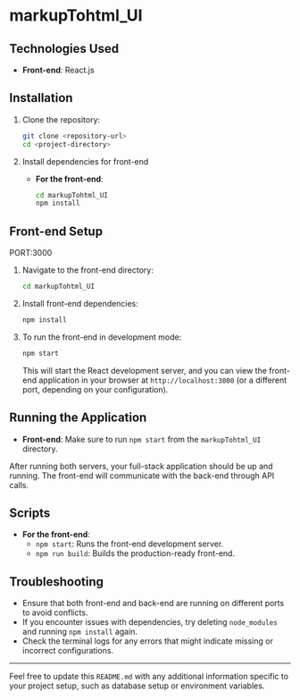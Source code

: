 # markupTohtml_UI

## Technologies Used

- **Front-end**: React.js

## Installation

1. Clone the repository:

   ```bash
   git clone <repository-url>
   cd <project-directory>
   ```

2. Install dependencies for  front-end

   - **For the front-end**:
     ```bash
     cd markupTohtml_UI
     npm install
     ```

## Front-end Setup

PORT:3000

1. Navigate to the front-end directory:

   ```bash
   cd markupTohtml_UI
   ```

2. Install front-end dependencies:

   ```bash
   npm install
   ```

3. To run the front-end in development mode:
   ```bash
   npm start
   ```
   This will start the React development server, and you can view the front-end application in your browser at `http://localhost:3000` (or a different port, depending on your configuration).

## Running the Application

- **Front-end**: Make sure to run `npm start` from the `markupTohtml_UI` directory.

After running both servers, your full-stack application should be up and running. The front-end will communicate with the back-end through API calls.

## Scripts

- **For the front-end**:
  - `npm start`: Runs the front-end development server.
  - `npm run build`: Builds the production-ready front-end.

## Troubleshooting

- Ensure that both front-end and back-end are running on different ports to avoid conflicts.
- If you encounter issues with dependencies, try deleting `node_modules` and running `npm install` again.
- Check the terminal logs for any errors that might indicate missing or incorrect configurations.

---

Feel free to update this `README.md` with any additional information specific to your project setup, such as database setup or environment variables.
